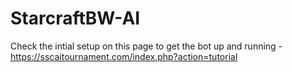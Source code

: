 # StarcraftBW-AI

Check the intial setup on this page to get the bot up and running - https://sscaitournament.com/index.php?action=tutorial